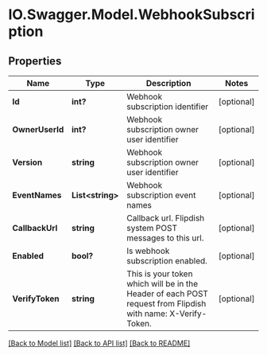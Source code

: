 # IO.Swagger.Model.WebhookSubscription
## Properties

Name | Type | Description | Notes
------------ | ------------- | ------------- | -------------
**Id** | **int?** | Webhook subscription identifier | [optional] 
**OwnerUserId** | **int?** | Webhook subscription owner user identifier | [optional] 
**Version** | **string** | Webhook subscription owner user identifier | [optional] 
**EventNames** | **List&lt;string&gt;** | Webhook subscription event names | [optional] 
**CallbackUrl** | **string** | Callback url. Flipdish system POST messages to this url. | [optional] 
**Enabled** | **bool?** | Is webhook subscription enabled. | [optional] 
**VerifyToken** | **string** | This is your token which will be in the Header of each POST request from Flipdish with name: X-Verify-Token. | [optional] 

[[Back to Model list]](../README.md#documentation-for-models) [[Back to API list]](../README.md#documentation-for-api-endpoints) [[Back to README]](../README.md)

